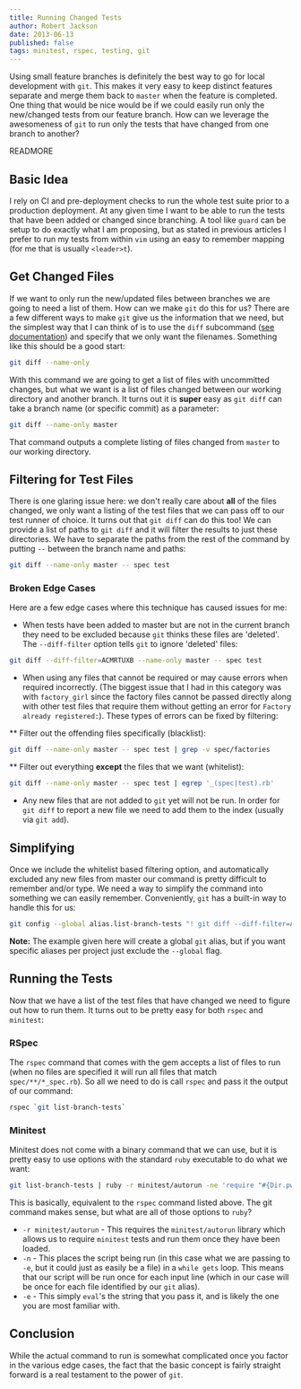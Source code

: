```yaml
---
title: Running Changed Tests
author: Robert Jackson
date: 2013-06-13
published: false
tags: minitest, rspec, testing, git
---
```


Using small feature branches is definitely the best way to go for local development with `git`. This makes it very easy to keep distinct features separate and merge them back to `master` when the feature is completed. One thing that would be nice would be if we could easily run only the new/changed tests from our feature branch. How can we leverage the awesomeness of `git` to run only the tests that have changed from one branch to another?

READMORE

## Basic Idea

I rely on CI and pre-deployment checks to run the whole test suite prior to a production deployment. At any given time I want to be able to run the tests that have been added or changed since branching. A tool like `guard` can be setup to do exactly what I am proposing, but as stated in previous articles I prefer to run my tests from within `vim` using an easy to remember mapping (for me that is usually `<leader>t`). 

## Get Changed Files

If we want to only run the new/updated files between branches we are going to need a list of them. How can we make `git` do this for us? There are a few different ways to make `git` give us the information that we need, but the simplest way that I can think of is to use the `diff` subcommand ([see documentation](http://git-scm.com/docs/git-diff)) and specify that we only want the filenames.  Something like this should be a good start:

```sh
git diff --name-only
```

With this command we are going to get a list of files with uncommitted changes, but what we want is a list of files changed between our working directory and another branch. It turns out it is **super** easy as `git diff` can take a branch name (or specific commit) as a parameter:

```sh
git diff --name-only master
```

That command outputs a complete listing of files changed from `master` to our working directory.

## Filtering for Test Files

There is one glaring issue here: we don't really care about **all** of the files changed, we only want a listing of the test files that we can pass off to our test runner of choice. It turns out that `git diff` can do this too! We can provide a list of paths to `git diff` and it will filter the results to just these directories. We have to separate the paths from the rest of the command by putting `--` between the branch name and paths:

```sh
git diff --name-only master -- spec test
```

### Broken Edge Cases

Here are a few edge cases where this technique has caused issues for me:

* When tests have been added to master but are not in the current branch they need to be excluded because `git` thinks these files are 'deleted'. The `--diff-filter` option tells `git` to ignore 'deleted' files:

```sh
git diff --diff-filter=ACMRTUXB --name-only master -- spec test
```

* When using any files that cannot be required or may cause errors when required incorrectly. (The biggest issue that I had in this category was with `factory_girl` since the factory files cannot be passed directly along with other test files that require them without getting an error for `Factory already registered:`). These types of errors can be fixed by filtering:

** Filter out the offending files specifically (blacklist):

```sh
git diff --name-only master -- spec test | grep -v spec/factories
```

** Filter out everything **except** the files that we want (whitelist):

```sh
git diff --name-only master -- spec test | egrep '_(spec|test).rb'
```

* Any new files that are not added to `git` yet will not be run. In order for `git diff` to report a new file we need to add them to the index (usually via `git add`).

## Simplifying

Once we include the whitelist based filtering option, and automatically excluded any new files from master our command is pretty difficult to remember and/or type. We need a way to simplify the command into something we can easily remember. Conveniently, `git` has a built-in way to handle this for us: 

```sh
git config --global alias.list-branch-tests "! git diff --diff-filter=ACMRTUXB --name-only master -- spec test | egrep '_(spec|test).rb' "
```

**Note:** The example given here will create a global `git` alias, but if you want specific aliases per project just exclude the `--global` flag.

## Running the Tests

Now that we have a list of the test files that have changed we need to figure out how to run them. It turns out to be pretty easy for both `rspec` and `minitest`:

### RSpec

The `rspec` command that comes with the gem accepts a list of files to run (when no files are specified it will run all files that match `spec/**/*_spec.rb`). So all we need to do is call `rspec` and pass it the output of our command:

```sh
rspec `git list-branch-tests`
```

### Minitest

Minitest does not come with a binary command that we can use, but it is pretty easy to use options with the standard `ruby` executable to do what we want:

```sh
git list-branch-tests | ruby -r minitest/autorun -ne 'require "#{Dir.pwd}/#{$_.chomp}"'
```

This is basically, equivalent to the `rspec` command listed above. The git command makes sense, but what are all of those options to `ruby`?

* `-r minitest/autorun` - This requires the `minitest/autorun` library which allows us to require `minitest` tests and run them once they have been loaded.
* `-n` - This places the script being run (in this case what we are passing to `-e`, but it could just as easily be a file) in a `while gets` loop. This means that our script will be run once for each input line (which in our case will be once for each file identified by our `git` alias).
* `-e` - This simply `eval`'s the string that you pass it, and is likely the one you are most familiar with.

## Conclusion

While the actual command to run is somewhat complicated once you factor in the various edge cases, the fact that the basic concept is fairly straight forward is a real testament to the power of `git`. 

